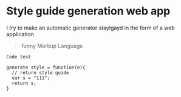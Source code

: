 # Style guide generation web app

I try to make an automatic generator staylgayd in the form of a web application

> funny Markup Language

```
Code test

generate style = function(e){
  // return style guide
  var s = "111";
  return s;
}

```



